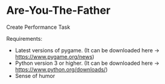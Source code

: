 # Are-You-The-Father
Create Performance Task

Requirements: 
  - Latest versions of pygame. (It can be downloaded here -> https://www.pygame.org/news)
  - Python version 3 or higher. (It can be downloaded here -> https://www.python.org/downloads/)
  - Sense of humor
